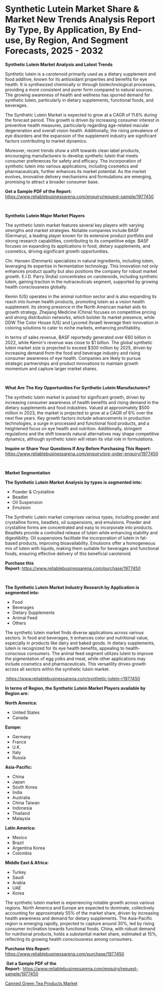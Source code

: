 <p><h1>Synthetic Lutein Market Share & Market New Trends Analysis Report By Type, By Application, By End-use, By Region, And Segment Forecasts, 2025 - 2032</h1></p><p><strong>Synthetic Lutein Market Analysis and Latest Trends</strong></p>
<p><p>Synthetic lutein is a carotenoid primarily used as a dietary supplement and food additive, known for its antioxidant properties and benefits for eye health. It is synthesized chemically or through biotechnological processes, providing a more consistent and purer form compared to natural sources. The growing awareness of health and wellness has spurred demand for synthetic lutein, particularly in dietary supplements, functional foods, and beverages.</p><p>The Synthetic Lutein Market is expected to grow at a CAGR of 11.6% during the forecast period. This growth is driven by increasing consumer interest in preventive health measures, particularly regarding age-related macular degeneration and overall vision health. Additionally, the rising prevalence of eye disorders and the expansion of the supplement industry are significant factors contributing to market dynamics. </p><p>Moreover, recent trends show a shift towards clean label products, encouraging manufacturers to develop synthetic lutein that meets consumer preferences for safety and efficacy. The incorporation of synthetic lutein into various applications, including cosmetics and pharmaceuticals, further enhances its market potential. As the market evolves, innovative delivery mechanisms and formulations are emerging, promising to attract a broader consumer base.</p></p>
<p><strong>Get a Sample PDF of the Report:&nbsp;</strong> <a href="https://www.reliablebusinessarena.com/enquiry/request-sample/1977450?utm_campaign=2131&utm_medium=2&utm_source=Github&utm_content=ia&utm_term=15022025&utm_id=synthetic-lutein">https://www.reliablebusinessarena.com/enquiry/request-sample/1977450</a></p>
<p>&nbsp;</p>
<p><strong>Synthetic Lutein Major Market Players</strong></p>
<p><p>The synthetic lutein market features several key players with varying strengths and market strategies. Notable companies include BASF (Germany), a leading player known for its extensive product portfolio and strong research capabilities, contributing to its competitive edge. BASF focuses on expanding its applications in food, dietary supplements, and cosmetics, driving significant growth opportunities.</p><p>Chr. Hansen (Denmark) specializes in natural ingredients, including lutein, leveraging its expertise in fermentation technology. This innovation not only enhances product quality but also positions the company for robust market growth. E.I.D. Parry (India) concentrates on carotenoids, including synthetic lutein, gaining traction in the nutraceuticals segment, supported by growing health consciousness globally.</p><p>Kemin (US) operates in the animal nutrition sector and is also expanding its reach into human health products, promoting lutein as a vision health supplement. Its strong presence in the North American market aids its growth strategy. Zhejiang Medicine (China) focuses on competitive pricing and strong distribution networks, which bolster its market presence, while DDW The Color House (US) and Lycored (Israel) leverage their innovation in coloring solutions to cater to niche markets, enhancing profitability.</p><p>In terms of sales revenue, BASF reportedly generated over €60 billion in 2022, while Kemin's revenue was close to $1 billion. The global synthetic lutein market size is projected to exceed $300 million by 2025, driven by increasing demand from the food and beverage industry and rising consumer awareness of eye health. Companies are likely to pursue strategic partnerships and product innovations to maintain growth momentum and capture larger market shares.</p></p>
<p>&nbsp;</p>
<p><strong>What Are The Key Opportunities For Synthetic Lutein Manufacturers?</strong></p>
<p><p>The synthetic lutein market is poised for significant growth, driven by increasing consumer awareness of health benefits and rising demand in the dietary supplements and food industries. Valued at approximately $500 million in 2023, the market is projected to grow at a CAGR of 6% over the next five years. Key growth factors include advancements in production technologies, a surge in processed and functional food products, and a heightened focus on eye health and nutrition. Additionally, stringent regulations and the shift towards natural alternatives may shape competitive dynamics, although synthetic lutein will retain its vital role in formulations.</p></p>
<p><strong>Inquire or Share Your Questions If Any Before Purchasing This Report:</strong> <a href="https://www.reliablebusinessarena.com/enquiry/pre-order-enquiry/1977450?utm_campaign=2131&utm_medium=2&utm_source=Github&utm_content=ia&utm_term=15022025&utm_id=synthetic-lutein">https://www.reliablebusinessarena.com/enquiry/pre-order-enquiry/1977450</a></p>
<p>&nbsp;</p>
<p><strong>Market Segmentation</strong></p>
<p><strong>The Synthetic Lutein Market Analysis by types is segmented into:</strong></p>
<p><ul><li>Powder & Crystalline</li><li>Beadlet</li><li>Oil Suspension</li><li>Emulsion</li></ul></p>
<p><p>The Synthetic Lutein market comprises various types, including powder and crystalline forms, beadlets, oil suspensions, and emulsions. Powder and crystalline forms are concentrated and easy to incorporate into products. Beadlets provide a controlled release of lutein while enhancing stability and digestibility. Oil suspensions facilitate the incorporation of lutein in fat-based products, improving bioavailability. Emulsions offer a homogeneous mix of lutein with liquids, making them suitable for beverages and functional foods, ensuring effective delivery of this beneficial carotenoid.</p></p>
<p><strong>Purchase this Report:&nbsp;</strong><a href="https://www.reliablebusinessarena.com/purchase/1977450?utm_campaign=2131&utm_medium=2&utm_source=Github&utm_content=ia&utm_term=15022025&utm_id=synthetic-lutein">https://www.reliablebusinessarena.com/purchase/1977450</a></p>
<p>&nbsp;</p>
<p><strong>The Synthetic Lutein Market Industry Research by Application is segmented into:</strong></p>
<p><ul><li>Food</li><li>Beverages</li><li>Dietary Supplements</li><li>Animal Feed</li><li>Others</li></ul></p>
<p><p>The synthetic lutein market finds diverse applications across various sectors. In food and beverages, it enhances color and nutritional value, especially in products like dairy and baked goods. In dietary supplements, lutein is recognized for its eye health benefits, appealing to health-conscious consumers. The animal feed segment utilizes lutein to improve the pigmentation of egg yolks and meat, while other applications may include cosmetics and pharmaceuticals. This versatility drives growth across all sectors within the synthetic lutein market.</p></p>
<p><a href="https://www.reliablebusinessarena.com/synthetic-lutein-r1977450?utm_campaign=2131&utm_medium=2&utm_source=Github&utm_content=ia&utm_term=15022025&utm_id=synthetic-lutein">&nbsp;https://www.reliablebusinessarena.com/synthetic-lutein-r1977450</a></p>
<p><strong>In terms of Region, the Synthetic Lutein Market Players available by Region are:</strong></p>
<p>
    <p> <strong> North America: </strong>
        <ul>
            <li>United States</li>
            <li>Canada</li>
        </ul>
        </p> 
    <p> <strong> Europe: </strong>
        <ul>
            <li>Germany</li>
            <li>France</li>
            <li>U.K.</li>
            <li>Italy</li>
            <li>Russia</li>
        </ul>
        </p> 
    <p> <strong> Asia-Pacific: </strong>
        <ul>
            <li>China</li>
            <li>Japan</li>
            <li>South Korea</li>
            <li>India</li>
            <li>Australia</li>
            <li>China Taiwan</li>
            <li>Indonesia</li>
            <li>Thailand</li>
            <li>Malaysia</li>
        </ul>
        </p> 
    <p> <strong> Latin America: </strong>
        <ul>
            <li>Mexico</li>
            <li>Brazil</li>
            <li>Argentina Korea</li>
            <li>Colombia</li>
        </ul>
        </p> 
    <p> <strong> Middle East & Africa: </strong>
        <ul>
            <li>Turkey</li>
            <li>Saudi</li>
            <li>Arabia</li>
            <li>UAE</li>
            <li>Korea</li>
        </ul>
    </p>
    </p>
<p><p>The synthetic lutein market is experiencing notable growth across various regions. North America and Europe are expected to dominate, collectively accounting for approximately 55% of the market share, driven by increasing health awareness and demand for dietary supplements. The Asia-Pacific region is emerging rapidly, projected to capture around 30%, led by rising consumer inclination towards functional foods. China, with robust demand for nutritional products, holds a substantial market share, estimated at 15%, reflecting its growing health consciousness among consumers.</p></p>
<p><strong>Purchase this Report: </strong><a href="https://www.reliablebusinessarena.com/purchase/1977450?utm_campaign=2131&utm_medium=2&utm_source=Github&utm_content=ia&utm_term=15022025&utm_id=synthetic-lutein">https://www.reliablebusinessarena.com/purchase/1977450</a></p>
<p>&nbsp;<strong>Get a Sample PDF of the Report:&nbsp;&nbsp;</strong><a href="https://www.reliablebusinessarena.com/enquiry/request-sample/1977450?utm_campaign=2131&utm_medium=2&utm_source=Github&utm_content=ia&utm_term=15022025&utm_id=synthetic-lutein">https://www.reliablebusinessarena.com/enquiry/request-sample/1977450</a></p>
<p><strong></strong></p>
<p><p><a href="https://github.com/SamiaChowdhury801/Market-Research-Report-List-1/blob/main/canned-green-tea-products-market.md?utm_campaign=2131&utm_medium=2&utm_source=Github&utm_content=ia&utm_term=15022025&utm_id=synthetic-lutein">Canned Green Tea Products Market</a></p></p>